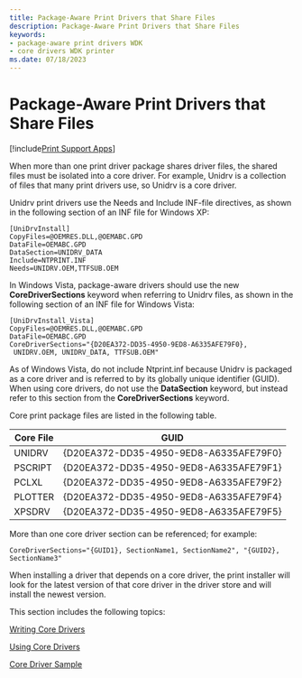 ```yaml
---
title: Package-Aware Print Drivers that Share Files
description: Package-Aware Print Drivers that Share Files
keywords:
- package-aware print drivers WDK
- core drivers WDK printer
ms.date: 07/18/2023
---
```


# Package-Aware Print Drivers that Share Files

[!include[Print Support Apps](../includes/print-support-apps.md)]

When more than one print driver package shares driver files, the shared files must be isolated into a core driver. For example, Unidrv is a collection of files that many print drivers use, so Unidrv is a core driver.

Unidrv print drivers use the Needs and Include INF-file directives, as shown in the following section of an INF file for Windows XP:

```inf
[UniDrvInstall]
CopyFiles=@OEMRES.DLL,@OEMABC.GPD
DataFile=OEMABC.GPD
DataSection=UNIDRV_DATA
Include=NTPRINT.INF
Needs=UNIDRV.OEM,TTFSUB.OEM
```

In Windows Vista, package-aware drivers should use the new **CoreDriverSections** keyword when referring to Unidrv files, as shown in the following section of an INF file for Windows Vista:

```inf
[UniDrvInstall_Vista]
CopyFiles=@OEMRES.DLL,@OEMABC.GPD
DataFile=OEMABC.GPD
CoreDriverSections="{D20EA372-DD35-4950-9ED8-A6335AFE79F0}, 
 UNIDRV.OEM, UNIDRV_DATA, TTFSUB.OEM"
```

As of Windows Vista, do not include Ntprint.inf because Unidrv is packaged as a core driver and is referred to by its globally unique identifier (GUID). When using core drivers, do not use the **DataSection** keyword, but instead refer to this section from the **CoreDriverSections** keyword.

Core print package files are listed in the following table.

| Core File | GUID |
|--|--|
| UNIDRV | {D20EA372-DD35-4950-9ED8-A6335AFE79F0} |
| PSCRIPT | {D20EA372-DD35-4950-9ED8-A6335AFE79F1} |
| PCLXL | {D20EA372-DD35-4950-9ED8-A6335AFE79F2} |
| PLOTTER | {D20EA372-DD35-4950-9ED8-A6335AFE79F4} |
| XPSDRV | {D20EA372-DD35-4950-9ED8-A6335AFE79F5} |

More than one core driver section can be referenced; for example:

```inf
CoreDriverSections="{GUID1}, SectionName1, SectionName2", "{GUID2}, SectionName3"
```

When installing a driver that depends on a core driver, the print installer will look for the latest version of that core driver in the driver store and will install the newest version.

This section includes the following topics:

[Writing Core Drivers](writing-core-drivers.md)

[Using Core Drivers](using-core-drivers.md)

[Core Driver Sample](core-driver-sample.md)
